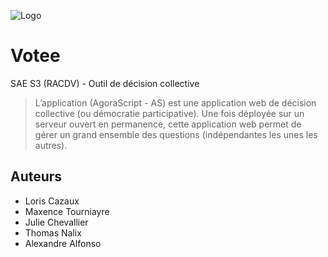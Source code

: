 
![Logo](https://i.ibb.co/nMnksYc/Logo.png)


# Votee

SAE S3 (RACDV) - Outil de décision collective

> L’application (AgoraScript - AS) est une application web de décision collective (ou démocratie participative). Une fois déployée sur un serveur ouvert en permanence, cette application web permet de gérer un grand ensemble des questions (indépendantes les unes les autres).

## Auteurs

- Loris Cazaux
- Maxence Tourniayre
- Julie Chevallier
- Thomas Nalix
- Alexandre Alfonso
